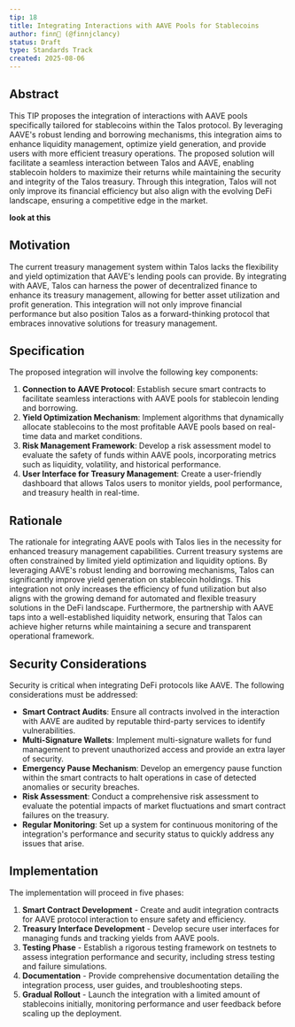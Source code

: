 ```yaml
---
tip: 18
title: Integrating Interactions with AAVE Pools for Stablecoins
author: finn🥛 (@finnjclancy)
status: Draft
type: Standards Track
created: 2025-08-06
---
```


## Abstract

This TIP proposes the integration of interactions with AAVE pools specifically tailored for stablecoins within the Talos protocol. By leveraging AAVE's robust lending and borrowing mechanisms, this integration aims to enhance liquidity management, optimize yield generation, and provide users with more efficient treasury operations. The proposed solution will facilitate a seamless interaction between Talos and AAVE, enabling stablecoin holders to maximize their returns while maintaining the security and integrity of the Talos treasury. Through this integration, Talos will not only improve its financial efficiency but also align with the evolving DeFi landscape, ensuring a competitive edge in the market.

**look at this**

## Motivation

The current treasury management system within Talos lacks the flexibility and yield optimization that AAVE's lending pools can provide. By integrating with AAVE, Talos can harness the power of decentralized finance to enhance its treasury management, allowing for better asset utilization and profit generation. This integration will not only improve financial performance but also position Talos as a forward-thinking protocol that embraces innovative solutions for treasury management.

## Specification

The proposed integration will involve the following key components:
1. **Connection to AAVE Protocol**: Establish secure smart contracts to facilitate seamless interactions with AAVE pools for stablecoin lending and borrowing.
2. **Yield Optimization Mechanism**: Implement algorithms that dynamically allocate stablecoins to the most profitable AAVE pools based on real-time data and market conditions.
3. **Risk Management Framework**: Develop a risk assessment model to evaluate the safety of funds within AAVE pools, incorporating metrics such as liquidity, volatility, and historical performance.
4. **User Interface for Treasury Management**: Create a user-friendly dashboard that allows Talos users to monitor yields, pool performance, and treasury health in real-time.

## Rationale

The rationale for integrating AAVE pools with Talos lies in the necessity for enhanced treasury management capabilities. Current treasury systems are often constrained by limited yield optimization and liquidity options. By leveraging AAVE's robust lending and borrowing mechanisms, Talos can significantly improve yield generation on stablecoin holdings. This integration not only increases the efficiency of fund utilization but also aligns with the growing demand for automated and flexible treasury solutions in the DeFi landscape. Furthermore, the partnership with AAVE taps into a well-established liquidity network, ensuring that Talos can achieve higher returns while maintaining a secure and transparent operational framework.

## Security Considerations

Security is critical when integrating DeFi protocols like AAVE. The following considerations must be addressed:
- **Smart Contract Audits**: Ensure all contracts involved in the interaction with AAVE are audited by reputable third-party services to identify vulnerabilities.
- **Multi-Signature Wallets**: Implement multi-signature wallets for fund management to prevent unauthorized access and provide an extra layer of security.
- **Emergency Pause Mechanism**: Develop an emergency pause function within the smart contracts to halt operations in case of detected anomalies or security breaches.
- **Risk Assessment**: Conduct a comprehensive risk assessment to evaluate the potential impacts of market fluctuations and smart contract failures on the treasury.
- **Regular Monitoring**: Set up a system for continuous monitoring of the integration's performance and security status to quickly address any issues that arise.

## Implementation

The implementation will proceed in five phases:
1. **Smart Contract Development** - Create and audit integration contracts for AAVE protocol interaction to ensure safety and efficiency.
2. **Treasury Interface Development** - Develop secure user interfaces for managing funds and tracking yields from AAVE pools.
3. **Testing Phase** - Establish a rigorous testing framework on testnets to assess integration performance and security, including stress testing and failure simulations.
4. **Documentation** - Provide comprehensive documentation detailing the integration process, user guides, and troubleshooting steps.
5. **Gradual Rollout** - Launch the integration with a limited amount of stablecoins initially, monitoring performance and user feedback before scaling up the deployment.